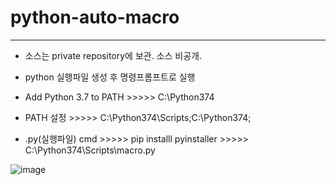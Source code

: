 # python-auto-macro


* * *
- 소스는 private repository에 보관. 소스 비공개.
- python 실행파일 생성 후 명령프롬프트로 실행


- Add Python 3.7 to PATH  >>>>> C:\Python374
- PATH 설정 >>>>> C:\Python374\Scripts\;C:\Python374\;
- .py(실행파일) cmd >>>>> pip installl pyinstaller >>>>> C:\Python374\Scripts\macro.py


![image](https://user-images.githubusercontent.com/58936727/118778090-b7b31600-b8c4-11eb-9c8b-509460e1c061.png)
